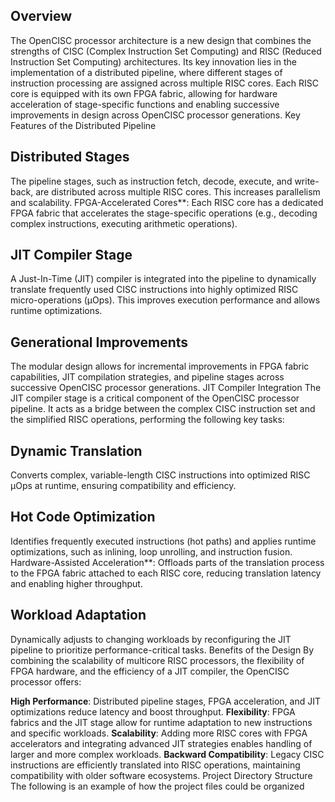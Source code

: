 ## Overview

The OpenCISC processor architecture is a new design that combines the strengths of CISC (Complex Instruction Set Computing) and RISC (Reduced Instruction Set Computing) architectures. Its key innovation lies in the implementation of a distributed pipeline, where different stages of instruction processing are assigned across multiple RISC cores. Each RISC core is equipped with its own FPGA fabric, allowing for hardware acceleration of stage-specific functions and enabling successive improvements in design across OpenCISC processor generations.
Key Features of the Distributed Pipeline

## Distributed Stages
The pipeline stages, such as instruction fetch, decode, execute, and write-back, are distributed across multiple RISC cores. This increases parallelism and scalability.
FPGA-Accelerated Cores**: Each RISC core has a dedicated FPGA fabric that accelerates the stage-specific operations (e.g., decoding complex instructions, executing arithmetic operations).

## JIT Compiler Stage
A Just-In-Time (JIT) compiler is integrated into the pipeline to dynamically translate frequently used CISC instructions into highly optimized RISC micro-operations (µOps). This improves execution performance and allows runtime optimizations.

## Generational Improvements
The modular design allows for incremental improvements in FPGA fabric capabilities, JIT compilation strategies, and pipeline stages across successive OpenCISC processor generations.
JIT Compiler Integration
The JIT compiler stage is a critical component of the OpenCISC processor pipeline. It acts as a bridge between the complex CISC instruction set and the simplified RISC operations, performing the following key tasks:

## Dynamic Translation
Converts complex, variable-length CISC instructions into optimized RISC µOps at runtime, ensuring compatibility and efficiency.

## Hot Code Optimization
Identifies frequently executed instructions (hot paths) and applies runtime optimizations, such as inlining, loop unrolling, and instruction fusion.
Hardware-Assisted Acceleration**: Offloads parts of the translation process to the FPGA fabric attached to each RISC core, reducing translation latency and enabling higher throughput.

## Workload Adaptation
Dynamically adjusts to changing workloads by reconfiguring the JIT pipeline to prioritize performance-critical tasks.
Benefits of the Design
By combining the scalability of multicore RISC processors, the flexibility of FPGA hardware, and the efficiency of a JIT compiler, the OpenCISC processor offers:

**High Performance**: Distributed pipeline stages, FPGA acceleration, and JIT optimizations reduce latency and boost throughput.
**Flexibility**: FPGA fabrics and the JIT stage allow for runtime adaptation to new instructions and specific workloads.
**Scalability**: Adding more RISC cores with FPGA accelerators and integrating advanced JIT strategies enables handling of larger and more complex workloads.
**Backward Compatibility**: Legacy CISC instructions are efficiently translated into RISC operations, maintaining compatibility with older software ecosystems.
Project Directory Structure
The following is an example of how the project files could be organized
